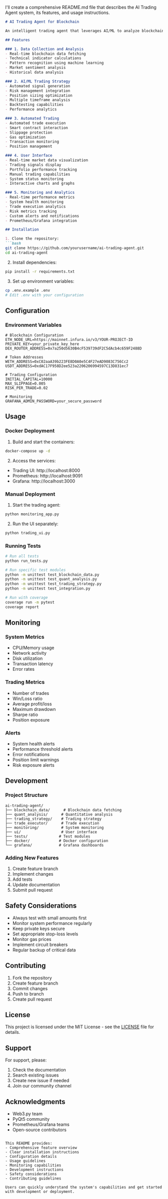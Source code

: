 I'll create a comprehensive README.md file that describes the AI Trading Agent system, its features, and usage instructions.

```markdown:README.md
# AI Trading Agent for Blockchain

An intelligent trading agent that leverages AI/ML to analyze blockchain data and execute automated trading strategies on decentralized exchanges.

## Features

### 1. Data Collection and Analysis
- Real-time blockchain data fetching
- Technical indicator calculations
- Pattern recognition using machine learning
- Market sentiment analysis
- Historical data analysis

### 2. AI/ML Trading Strategy
- Automated signal generation
- Risk management integration
- Position sizing optimization
- Multiple timeframe analysis
- Backtesting capabilities
- Performance analytics

### 3. Automated Trading
- Automated trade execution
- Smart contract interaction
- Slippage protection
- Gas optimization
- Transaction monitoring
- Position management

### 4. User Interface
- Real-time market data visualization
- Trading signals display
- Portfolio performance tracking
- Manual trading capabilities
- System status monitoring
- Interactive charts and graphs

### 5. Monitoring and Analytics
- Real-time performance metrics
- System health monitoring
- Trade execution analytics
- Risk metrics tracking
- Custom alerts and notifications
- Prometheus/Grafana integration

## Installation

1. Clone the repository:
```bash
git clone https://github.com/yourusername/ai-trading-agent.git
cd ai-trading-agent
```

2. Install dependencies:
```bash
pip install -r requirements.txt
```

3. Set up environment variables:
```bash
cp .env.example .env
# Edit .env with your configuration
```

## Configuration

### Environment Variables
```env
# Blockchain Configuration
ETH_NODE_URL=https://mainnet.infura.io/v3/YOUR-PROJECT-ID
PRIVATE_KEY=your_private_key_here
DEX_ROUTER_ADDRESS=0x7a250d5630B4cF539739dF2C5dAcb4c659F2488D

# Token Addresses
WETH_ADDRESS=0xC02aaA39b223FE8D0A0e5C4F27eAD9083C756Cc2
USDT_ADDRESS=0xdAC17F958D2ee523a2206206994597C13D831ec7

# Trading Configuration
INITIAL_CAPITAL=10000
MAX_SLIPPAGE=0.005
RISK_PER_TRADE=0.02

# Monitoring
GRAFANA_ADMIN_PASSWORD=your_secure_password
```

## Usage

### Docker Deployment
1. Build and start the containers:
```bash
docker-compose up -d
```

2. Access the services:
- Trading UI: http://localhost:8000
- Prometheus: http://localhost:9091
- Grafana: http://localhost:3000

### Manual Deployment
1. Start the trading agent:
```bash
python monitoring_app.py
```

2. Run the UI separately:
```bash
python trading_ui.py
```

### Running Tests
```bash
# Run all tests
python run_tests.py

# Run specific test modules
python -m unittest test_blockchain_data.py
python -m unittest test_quant_analysis.py
python -m unittest test_trading_strategy.py
python -m unittest test_integration.py

# Run with coverage
coverage run -m pytest
coverage report
```

## Monitoring

### System Metrics
- CPU/Memory usage
- Network activity
- Disk utilization
- Transaction latency
- Error rates

### Trading Metrics
- Number of trades
- Win/Loss ratio
- Average profit/loss
- Maximum drawdown
- Sharpe ratio
- Position exposure

### Alerts
- System health alerts
- Performance threshold alerts
- Error notifications
- Position limit warnings
- Risk exposure alerts

## Development

### Project Structure
```
ai-trading-agent/
├── blockchain_data/      # Blockchain data fetching
├── quant_analysis/      # Quantitative analysis
├── trading_strategy/    # Trading strategy
├── trade_executor/      # Trade execution
├── monitoring/          # System monitoring
├── ui/                  # User interface
├── tests/              # Test modules
├── docker/             # Docker configuration
└── grafana/            # Grafana dashboards
```

### Adding New Features
1. Create feature branch
2. Implement changes
3. Add tests
4. Update documentation
5. Submit pull request

## Safety Considerations

- Always test with small amounts first
- Monitor system performance regularly
- Keep private keys secure
- Set appropriate stop-loss levels
- Monitor gas prices
- Implement circuit breakers
- Regular backup of critical data

## Contributing

1. Fork the repository
2. Create feature branch
3. Commit changes
4. Push to branch
5. Create pull request

## License

This project is licensed under the MIT License - see the [LICENSE](LICENSE) file for details.

## Support

For support, please:
1. Check the documentation
2. Search existing issues
3. Create new issue if needed
4. Join our community channel

## Acknowledgments

- Web3.py team
- PyQt5 community
- Prometheus/Grafana teams
- Open-source contributors
```

This README provides:
- Comprehensive feature overview
- Clear installation instructions
- Configuration details
- Usage guidelines
- Monitoring capabilities
- Development instructions
- Safety considerations
- Contributing guidelines

Users can quickly understand the system's capabilities and get started with development or deployment.
